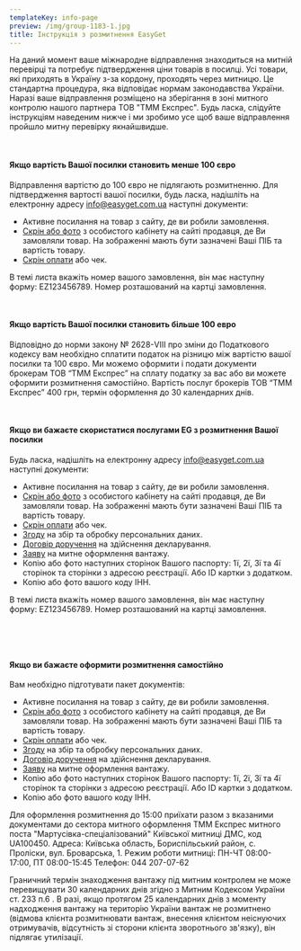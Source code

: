 ```yaml
---
templateKey: info-page
preview: /img/group-1183-1.jpg
title: Інструкція з розмитнення EasyGet
---
```

На даний момент ваше міжнародне відправлення знаходиться на митній перевірці та потребує підтвердження ціни товарів в посилці. Усі товари, які приходять в Україну з-за кордону, проходять через митницю. Це стандартна процедура, яка відповідає нормам законодавства України. Наразі ваше відправлення розміщено на зберігання в зоні митного контролю нашого партнера ТОВ "ТММ Експрес". Будь ласка, слідуйте інструкціям наведеним нижче і ми зробимо усе щоб ваше відправлення пройшло митну перевірку якнайшвидше.

​

#### Якщо вартість Вашої посилки становить менше 100 євро

Відправлення вартістю до 100 євро не підлягають розмитненню. Для підтвердження вартості вашої посилки, будь ласка, надішліть на електронну адресу info@easyget.com.ua  наступні документи:

* Активне посилання на товар з сайту, де ви робили замовлення.
* [Скрін або фото](https://drive.google.com/file/d/1OFocHYoqb1wHee-QX8SJmxowRBX0EjG0/view?usp=sharing) з особистого кабінету на сайті продавця, де Ви замовляли товар. На зображенні мають бути зазначені Ваші ПІБ та вартість товару.
* [Скрін оплати](https://drive.google.com/file/d/1zmPfVyzoYkrBUIYF155tTjWM1-tyieCc/view?usp=sharing) або чек.

В темі листа вкажіть номер вашого замовлення, він має наступну форму: EZ123456789. Номер розташований на картці замовлення.

​

#### Якщо вартість Вашої посилки становить більше 100 евро

Відповідно до норми закону № 2628-VIII про зміни до Податкового кодексу вам необхідно сплатити податок на різницю між вартістю вашої посилки та 100 євро. Ми можемо оформити і подати документи брокерам ТОВ “ТММ Експрес” на сплату податку за вас або ви можете оформити розмитнення самостійно. Вартість послуг брокерів ТОВ “ТММ Експрес” 400 грн, термін оформлення до 30 календарних днів.

​

#### Якщо ви бажаєте скористатися послугами EG з розмитнення Вашої посилки

Будь ласка, надішліть на електронну адресу info@easyget.com.ua  наступні документи:

* Активне посилання на товар з сайту, де ви робили замовлення.
* [Скрін або фото](https://drive.google.com/file/d/1OFocHYoqb1wHee-QX8SJmxowRBX0EjG0/view?usp=sharing) з особистого кабінету на сайті продавця, де Ви замовляли товар. На зображенні мають бути зазначені Ваші ПІБ та вартість товару.
* [Скрін оплати](https://drive.google.com/file/d/1zmPfVyzoYkrBUIYF155tTjWM1-tyieCc/view?usp=sharing) або чек.
* [Згоду](https://drive.google.com/file/d/1ecfJqQEM3OcwWJvbOOL4oakie3br62ON/view?usp=sharing) на збір та обробку персональних даних.
* [Договір доручення](https://drive.google.com/file/d/1vK0bEInAd0WVyZwrtXMOYH6uI5I6XCkd/view?usp=sharing) на здійснення декларування.
* [Заяву](https://drive.google.com/file/d/1mxKs6TeoqwmRJY8CVaUDU2V0Z7BjcQzG/view?usp=sharing) на митне оформлення вантажу.
* Копію або фото наступних сторінок Вашого паспорту: 1ї, 2ї, 3ї та 4ї сторінок та сторінки з адресою реєстрації. Або ID картки з додатком.
* Копію або фото вашого коду ІНН.

В темі листа вкажіть номер вашого замовлення, він має наступну форму: EZ123456789. Номер розташований на картці замовлення.

​

​

#### Якщо ви бажаєте оформити розмитнення самостійно

Вам необхідно підготувати пакет документів: 

* Активне посилання на товар з сайту, де ви робили замовлення.
* [Скрін або фото](https://drive.google.com/file/d/1OFocHYoqb1wHee-QX8SJmxowRBX0EjG0/view?usp=sharing) з особистого кабінету на сайті продавця, де Ви замовляли товар. На зображенні мають бути зазначені Ваші ПІБ та вартість товару.
* [Скрін оплати](https://drive.google.com/file/d/1zmPfVyzoYkrBUIYF155tTjWM1-tyieCc/view?usp=sharing) або чек.
* [Згоду](https://drive.google.com/file/d/1ecfJqQEM3OcwWJvbOOL4oakie3br62ON/view?usp=sharing) на збір та обробку персональних даних.
* [Договір доручення](https://drive.google.com/file/d/1vK0bEInAd0WVyZwrtXMOYH6uI5I6XCkd/view?usp=sharing) на здійснення декларування.
* [Заяву](https://drive.google.com/file/d/1mxKs6TeoqwmRJY8CVaUDU2V0Z7BjcQzG/view?usp=sharing) на митне оформлення вантажу.
* Копію або фото наступних сторінок Вашого паспорту: 1ї, 2ї, 3ї та 4ї сторінок та сторінки з адресою реєстрації. Або ID картки з додатком.
* Копію або фото вашого коду ІНН.

Для оформлення розмитнення до 15:00 приїхати разом з вказаними документами до сектора митного оформлення ТММ Експрес митного поста "Мартусівка-спеціалізований" Київської митниці ДМС, код UA100450.
Адреса: Київська область, Бориспільський район, с. Проліски, вул. Броварська, 1.
Режим роботи митниці: ПН-ЧТ 08:00-17:00, ПТ 08:00-15:45
Телефон: 044 207-07-62

Граничний термін знаходження вантажу під митним контролем не може перевищувати 30 календарних днів згідно з Митним Кодексом України ст. 233 п.6 . В разі, якщо  протягом 25 календарних днів з моменту надходження вантажу на територію України вантаж не розмитнено (відмова клієнта розмитнювати вантаж, внесення клієнтом неіснуючих отримувачів, відсутність зі сторони клієнта зворотнього зв'язку), він підлягає утилізації.